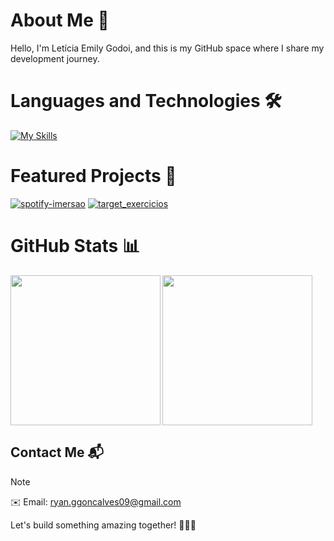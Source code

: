 # About Me 🚀

 Hello, I'm Letícia Emily Godoi, and this is my GitHub space where I share my development journey.

# Languages and Technologies 🛠️
  [![My Skills](https://skillicons.dev/icons?i=javascript,python,flask,react,vite,html,css,bootstrap,mysql)]([[https://skillicons.dev]])
# Featured Projects 🌟

[![spotify-imersao](https://github-readme-stats.vercel.app/api/pin/?username=leticiaemily&repo=spotify-imersao&theme=material-palenight)](https://github.com/leticiaemily/spotify-imersao)
[![target_exercicios](https://github-readme-stats.vercel.app/api/pin/?username=leticiaemily&repo=target_exercicios&theme=material-palenight)]((https://github.com/leticiaemily/target_exercicios))
# GitHub Stats 📊

<div style="display: flex">
  <img height="240em" align="left" src="https://github-readme-stats.vercel.app/api?username=leticiaemily&show_icons=true&theme=material-palenight&show=reviews,discussions_started,discussions_answered,prs_merge,prs_merged_percentage&" />
   <a href="https://github.com/anuraghazra/convoychat">
  <img height=240em align="center" src="https://github-readme-stats.vercel.app/api/top-langs?username=leticiaemily&layout=compact&langs_count=8&card_width=320&show_icons=true&theme=material-palenight" />
  </a>
</div>


## Contact Me 📬

> [!NOTE]
> ✉️ Email: ryan.ggoncalves09@gmail.com

Let's build something amazing together! 👨‍💻✨
